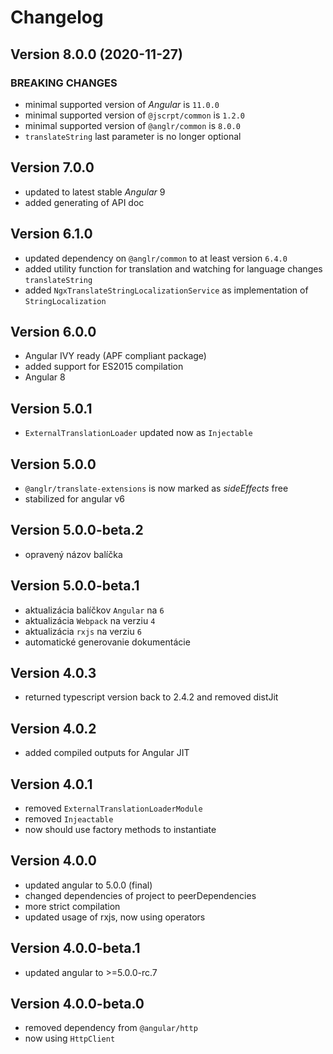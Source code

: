 # Changelog

## Version 8.0.0 (2020-11-27)

### BREAKING CHANGES

- minimal supported version of *Angular* is `11.0.0`
- minimal supported version of `@jscrpt/common` is `1.2.0`
- minimal supported version of `@anglr/common` is `8.0.0`
- `translateString` last parameter is no longer optional

## Version 7.0.0

- updated to latest stable *Angular* 9
- added generating of API doc

## Version 6.1.0

- updated dependency on `@anglr/common` to at least version `6.4.0`
- added utility function for translation and watching for language changes `translateString`
- added `NgxTranslateStringLocalizationService` as implementation of `StringLocalization`

## Version 6.0.0

- Angular IVY ready (APF compliant package)
- added support for ES2015 compilation
- Angular 8

## Version 5.0.1
 - `ExternalTranslationLoader` updated now as `Injectable`

## Version 5.0.0
 - `@anglr/translate-extensions` is now marked as *sideEffects* free
 - stabilized for angular v6

## Version 5.0.0-beta.2
- opravený názov balíčka

## Version 5.0.0-beta.1
 - aktualizácia balíčkov `Angular` na `6`
 - aktualizácia `Webpack` na verziu `4`
 - aktualizácia `rxjs` na verziu `6`
 - automatické generovanie dokumentácie

## Version 4.0.3
 - returned typescript version back to 2.4.2 and removed distJit

## Version 4.0.2
 - added compiled outputs for Angular JIT

## Version 4.0.1
 - removed `ExternalTranslationLoaderModule`
 - removed `Injeactable`
 - now should use factory methods to instantiate

## Version 4.0.0
 - updated angular to 5.0.0 (final)
 - changed dependencies of project to peerDependencies
 - more strict compilation
 - updated usage of rxjs, now using operators

## Version 4.0.0-beta.1
 - updated angular to >=5.0.0-rc.7

## Version 4.0.0-beta.0
 - removed dependency from `@angular/http`
 - now using `HttpClient`